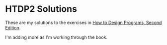 # HTDP2 Solutions

These are my solutions to the exercises in [How to Design Programs, Second Edition](https://www.htdp.org/).

I'm adding more as I'm working through the book.

